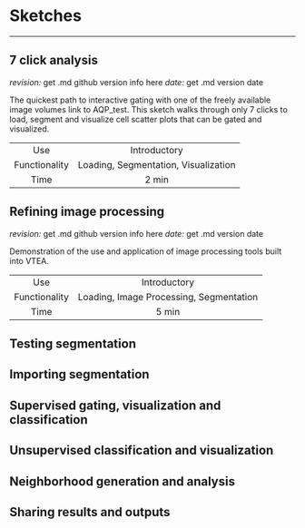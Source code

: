 # Sketches
-----

  ## 7 click analysis
  *revision:* get .md github version info here  *date:* get .md version date
  
The quickest path to interactive gating with one of the freely available image volumes link to AQP_test.  This sketch walks    through only 7 clicks to load, segment and visualize cell scatter plots that can be gated and visualized. 
  
|      |      |
|:------:|:------:|
|Use|Introductory| 
|Functionality|Loading, Segmentation, Visualization|   
|Time|2 min|   

  ## Refining image processing
  
 *revision:* get .md github version info here  *date:* get .md version date
  
Demonstration of the use and application of image processing tools built into VTEA.  
  
|      |      |
|:------:|:------:|
|Use|Introductory| 
| Functionality|Loading, Image Processing, Segmentation|   
|Time|5 min|   
  
  ## Testing segmentation
  
  ## Importing segmentation
  
  ## Supervised gating, visualization and classification
  
  ## Unsupervised classification and visualization
  
  ## Neighborhood generation and analysis
  
  ## Sharing results and outputs
